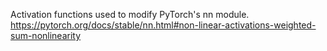Activation functions used to modify PyTorch's nn module.\
https://pytorch.org/docs/stable/nn.html#non-linear-activations-weighted-sum-nonlinearity
